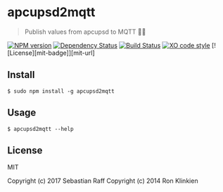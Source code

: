 # apcupsd2mqtt

> Publish values from apcupsd to MQTT 🔌🔋

[![NPM version](https://badge.fury.io/js/apcupsd2mqtt.svg)](http://badge.fury.io/js/apcupsd2mqtt)
[![Dependency Status](https://img.shields.io/gemnasium/hobbyquaker/apcupsd2mqtt.svg?maxAge=2592000)](https://gemnasium.com/github.com/hobbyquaker/apcupsd2mqtt)
[![Build Status](https://travis-ci.org/hobbyquaker/apcupsd2mqtt.svg?branch=master)](https://travis-ci.org/hobbyquaker/apcupsd2mqtt)
[![XO code style](https://img.shields.io/badge/code_style-XO-5ed9c7.svg)](https://github.com/sindresorhus/xo)
[![License][mit-badge]][mit-url]

## Install

`$ sudo npm install -g apcupsd2mqtt`

## Usage

`$ apcupsd2mqtt --help`

## License

MIT

Copyright (c) 2017 Sebastian Raff
Copyright (c) 2014 Ron Klinkien
